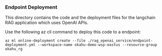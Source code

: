 ### Endpoint Deployment
This directory contains the code and the deployment files for the langchain RAG application which uses OpenAI APIs.

Use the following az cli command to deploy this code to a endpoint:

```az ml online-deployment create --file ./rag_openai_service/endpoint-deployment.yml --workspace-name okahu-demo-wsp-eastus --resource-group okahu_rg```

